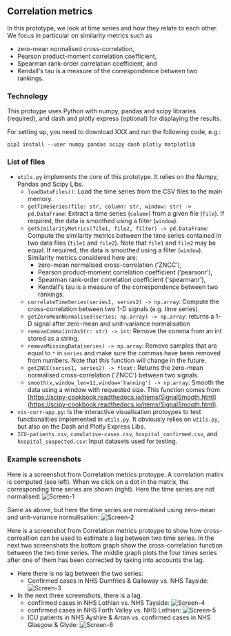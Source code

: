 ## Correlation metrics


In this prototype, we look at time series and how they relate to each other.
We focus in particular on similarity metrics such as
- zero-mean normalised cross-correlation,
- Pearson product-moment correlation coefficient,
- Spearman rank-order correlation coefficient, and
- Kendall's tau is a measure of the correspondence between two rankings.


### Technology

This protoype uses Python with numpy, pandas and scipy libraries (required),
and dash and plotly express (optional) for displaying the results.

For setting up, you need to download XXX and run the following code, e.g.:

```
pip3 install --user numpy pandas scipy dash plotly matplotlib
```

### List of files

- `utils.py` implements the core of this prototype. It relies on the Numpy, Pandas and Scipy Libs.
  - `loadDataFiles()`: Load the time series from the CSV files to the main memory.
  - `getTimeSeries(file: str, column: str, window: str) -> pd.DataFrame`: Extract a time series (`column`) from a given file (`file`). If required, the data is smoothed using a filter (`window`).
  - `getSimilarityMetrics(file1, file2, filter) -> pd.DataFrame`: Compute the similarity metrics between the time series contained in two data
  files (`file1` and `file2`). Note that `file1` and `file2` may be equal.
  If required, the data is smoothed using a filter (`window`).
  Similarity metrics considered here are:
      - zero-mean normalised cross-correlation ('ZNCC'),
      - Pearson product-moment correlation coefficient ('pearsonr'),
      - Spearman rank-order correlation coefficient ('spearmanr'),
      - Kendall's tau is a measure of the correspondence between two rankings.
  - `correlateTimeSeries(series1, series2) -> np.array`: Compute the cross-correlation between two 1-D signals (e.g. time series).
  - `getZeroMeanNormalised(series: np.array) -> np.array`: returns a 1-D signal after zero-mean and unit-variance normalisation
  - `removeComma(intAsStr: str) -> int`: Remove the comma from an int stored as a string.
  - `removeMissingData(series) -> np.array`:
      Remove samples that are equal to `*` in `series` and make sure the commas have been removed from numbers. Note that this function will change in the future.
  - `getZNCC(series1, series2) -> float:` Returns the zero-mean normalised cross-correlation ('ZNCC') between two signals.
  - `smooth(x,window_len=11,window='hanning') -> np.array`: Smooth the data using a window with requested size. This function comes from [https://scipy-cookbook.readthedocs.io/items/SignalSmooth.html](https://scipy-cookbook.readthedocs.io/items/SignalSmooth.html).
- `vis-corr-app.py`: Is the interactive visualisation protoypes to test functionalities implemented in `utils.py`. It obviously relies on `utils.py`, but also on the Dash and Plotly Express Libs.
- `ICU-patients.csv`, `cumulative-cases.csv`, `hospital_confirmed.csv`, and `hospital_suspected.csv`: Input datasets used for testing.


### Example screenshots

Here is a screenshot from Correlation metrics protoype. A correlation matirx is computed (see left). When we click on a dot in the matrix, the corresponding time series are shown (right). Here the time series are not normalised:
![Screen-1](/images/ZNCC-app-not_normalised.png)

Same as above, but here the time series are normalised using zero-mean and unit-variance normalisation:
![Screen-2](/images/ZNCC-app-normalised.png)

Here is a screenshot from Correlation metrics protoype to show how cross-correaltion can be used to estimate a lag between two time series. In the next two screenshots the bottom graph show the cross-correlation function between the two time series. The middle graph plots the four times series after one of them has been corrected by taking into accounts the lag.

- Here there is no lag between the two series:
  - Confirmed cases in NHS Dumfries & Galloway vs. NHS Tayside:
  ![Screen-3](/images/correction_of_time_sereis_with_cross-correlation3.png)
- In the next three screenshots, there is a lag.
  - confirmed cases in NHS Lothian vs. NHS Tayside:
  ![Screen-4](/images/correction_of_time_sereis_with_cross-correlation1.png)
  - confirmed cases in NHS Forth Valley vs. NHS Lothian:
  ![Screen-5](/images/correction_of_time_sereis_with_cross-correlation2.png)
  - ICU patients in NHS Ayshire & Arran vs. confirmed cases in NHS Glasgow & Glyde:
  ![Screen-6](/images/correction_of_time_sereis_with_cross-correlation4.png)
